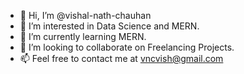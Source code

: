 - 👋 Hi, I’m @vishal-nath-chauhan
- 👀 I’m interested in Data Science and MERN.
- 🌱 I’m currently learning MERN.
- 💞️ I’m looking to collaborate on Freelancing Projects.
- 📫 Feel free to contact me at vncvish@gmail.com

<!---
vishal-nath-chauhan/vishal-nath-chauhan is a ✨ special ✨ repository because its `README.md` (this file) appears on your GitHub profile.
You can click the Preview link to take a look at your changes.
--->
